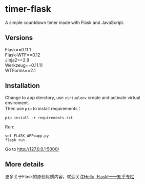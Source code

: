 # timer-flask
A simple countdown timer made with Flask and JavaScript.

## Versions
Flask==0.11.1  
Flask-WTF==0.12  
Jinja2==2.8  
Werkzeug==0.11.11  
WTForms==2.1  

## Installation
Change to app directory, use `virtualenv` create and activate virtual enviroment.  
Then use `pip` to install requirements：  
```
pip install -r requirements.txt
```
Run:  
```
set FLASK_APP=app.py    
flask run
```

Go to http://127.0.0.1:5000/

## More details
更多关于Flask的原创优质内容，欢迎关注[Hello, Flask!——知乎专栏](https://zhuanlan.zhihu.com/flask)
